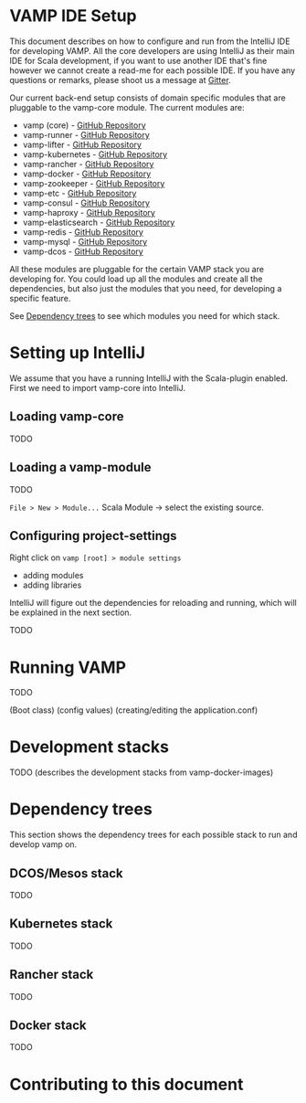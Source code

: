 # VAMP IDE Setup

This document describes on how to configure and run from the IntelliJ IDE for developing
VAMP. All the core developers are using IntelliJ as their main IDE for Scala
development, if you want to use another IDE that's fine however we cannot create
a read-me for each possible IDE. If you have any questions or remarks, please shoot
us a message at [Gitter](https://gitter.im/magneticio/vamp).

Our current back-end setup consists of domain specific modules that are
pluggable to the vamp-core module. The current modules are:

* vamp (core)        - [GitHub Repository](https://github.com/magneticio/vamp)
* vamp-runner        - [GitHub Repository](https://github.com/magneticio/vamp-runner)
* vamp-lifter        - [GitHub Repository](https://github.com/magneticio/vamp-lifter)
* vamp-kubernetes    - [GitHub Repository](https://github.com/magneticio/vamp-kubernetes)
* vamp-rancher       - [GitHub Repository](https://github.com/magneticio/vamp-rancher)
* vamp-docker        - [GitHub Repository](https://github.com/magneticio/vamp-docker)
* vamp-zookeeper     - [GitHub Repository](https://github.com/magneticio/vamp-zookeeper)
* vamp-etc           - [GitHub Repository](https://github.com/magneticio/vamp-etcd)
* vamp-consul        - [GitHub Repository](https://github.com/magneticio/vamp-consul)
* vamp-haproxy       - [GitHub Repository](https://github.com/magneticio/vamp-haproxy)
* vamp-elasticsearch - [GitHub Repository](https://github.com/magneticio/vamp-elasticsearch)
* vamp-redis         - [GitHub Repository](https://github.com/magneticio/vamp-redis)
* vamp-mysql         - [GitHub Repository](https://github.com/magneticio/vamp-mysql)
* vamp-dcos          - [GitHub Repository](https://github.com/magneticio/vamp-dcos)

All these modules are pluggable for the certain VAMP stack you are developing for.
You could load up all the modules and create all the dependencies, but also just
the modules that you need, for developing a specific feature.

See [Dependency trees](#dependency-trees) to see which modules you need for which stack.

# Setting up IntelliJ

We assume that you have a running IntelliJ with the Scala-plugin enabled. First we
need to import vamp-core into IntelliJ.

## Loading vamp-core

TODO

## Loading a vamp-module

TODO

`File > New > Module...` Scala Module -> select the existing source.

## Configuring project-settings

Right click on `vamp [root] > module settings`

* adding modules
* adding libraries

IntelliJ will figure out the dependencies for reloading and running, which will
be explained in the next section.

TODO

# Running VAMP

TODO

(Boot class)
(config values)
(creating/editing the application.conf)

# Development stacks

TODO (describes the development stacks from vamp-docker-images)

# Dependency trees

This section shows the dependency trees for each possible stack to run and develop
vamp on.

## DCOS/Mesos stack

TODO

## Kubernetes stack

TODO

## Rancher stack

TODO

## Docker stack

TODO

# Contributing to this document
